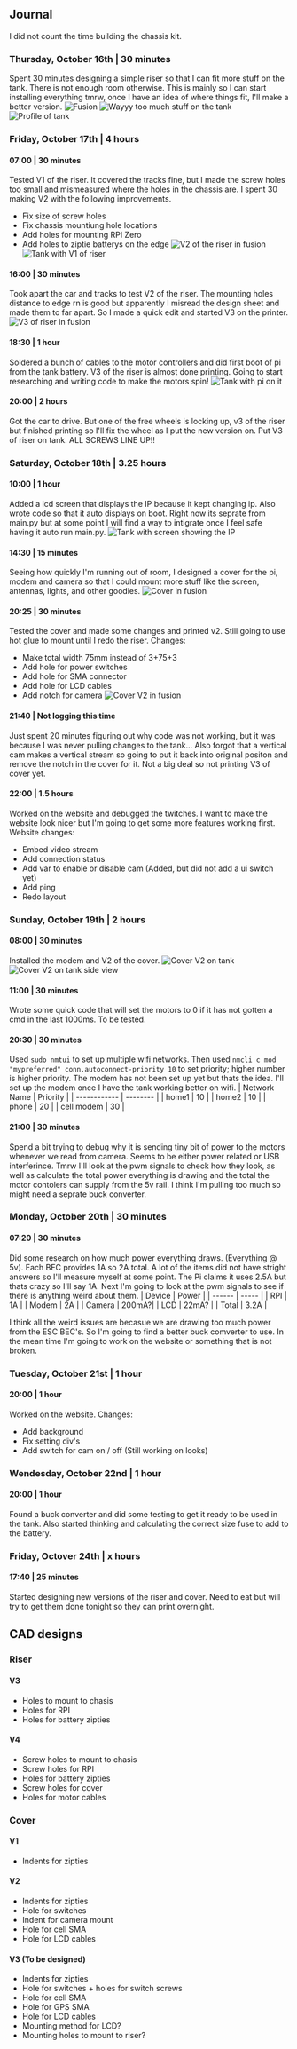 ## Journal
I did not count the time building the chassis kit.

### Thursday, October 16th | 30 minutes
Spent 30 minutes designing a simple riser so that I can fit more stuff on the tank. There is not enough room otherwise. This is mainly so I can start installing everything tmrw, once I have an idea of where things fit, I'll make a better version.
![Fusion](photos/riser_fusion.jpg)
![Wayyy too much stuff on the tank](photos/tank_with_junk.jpg)
![Profile of tank](photos/tank_profile.jpg)

### Friday, October 17th | 4 hours
#### 07:00 | 30 minutes
Tested V1 of the riser. It covered the tracks fine, but I made the screw holes too small and mismeasured where the holes in the chassis are. I spent 30 making V2 with the following improvements.
- Fix size of screw holes
- Fix chassis mountiung hole locations
- Add holes for mounting RPI Zero
- Add holes to ziptie batterys on the edge
![V2 of the riser in fusion](photos/riser_v2_fusion.jpg)
![Tank with V1 of riser](photos/tank_with_riser_v1.jpg)

#### 16:00 | 30 minutes
Took apart the car and tracks to test V2 of the riser. The mounting holes distance to edge rn is good but apparently I misread the design sheet and made them to far apart. So I made a quick edit and started V3 on the printer.
![V3 of riser in fusion](photos/riser_v3_fusion.jpg)

#### 18:30 | 1 hour
Soldered a bunch of cables to the motor controllers and did first boot of pi from the tank battery. V3 of the riser is almost done printing. Going to start researching and writing code to make the motors spin!
![Tank with pi on it](photos/tank_with_pi.jpg)

#### 20:00 | 2 hours
Got the car to drive. But one of the free wheels is locking up, v3 of the riser but finished printing so I'll fix the wheel as I put the new version on. Put V3 of riser on tank. ALL SCREWS LINE UP!!

### Saturday, October 18th | 3.25 hours
#### 10:00 | 1 hour
Added a lcd screen that displays the IP because it kept changing ip. Also wrote code so that it auto displays on boot. Right now its seprate from main.py but at some point I will find a way to intigrate once I feel safe having it auto run main.py.
![Tank with screen showing the IP](photos/tank_with_ip_screen.jpg)

#### 14:30 | 15 minutes
Seeing how quickly I'm running out of room, I designed a cover for the pi, modem and camera so that I could mount more stuff like the screen, antennas, lights, and other goodies.
![Cover in fusion](photos/cover_in_fusion.jpg)

#### 20:25 | 30 minutes
Tested the cover and made some changes and printed v2. Still going to use hot glue to mount until I redo the riser.
Changes:
- Make total width 75mm instead of 3+75+3
- Add hole for power switches
- Add hole for SMA connector
- Add hole for LCD cables
- Add notch for camera
![Cover V2 in fusion](photos/cover_v2_fusion.jpg)

#### 21:40 | Not logging this time
Just spent 20 minutes figuring out why code was not working, but it was because I was never pulling changes to the tank... Also forgot that a vertical cam makes a vertical stream so going to put it back into original positon and remove the notch in the cover for it. Not a big deal so not printing V3 of cover yet.

#### 22:00 | 1.5 hours
Worked on the website and debugged the twitches. I want to make the website look nicer but I'm going to get some more features working first.
Website changes:
- Embed video stream
- Add connection status
- Add var to enable or disable cam (Added, but did not add a ui switch yet)
- Add ping
- Redo layout

### Sunday, October 19th | 2 hours
#### 08:00 | 30 minutes
Installed the modem and V2 of the cover.
![Cover V2 on tank](photos/tank_with_cover_v2.jpg)
![Cover V2 on tank side view](photos/tank_with_cover_v2_side.jpg)
#### 11:00 | 30 minutes
Wrote some quick code that will set the motors to 0 if it has not gotten a cmd in the last 1000ms. To be tested.
#### 20:30 | 30 minutes
Used `sudo nmtui` to set up multiple wifi networks. Then used `nmcli c mod "mypreferred" conn.autoconnect-priority 10` to set priority; higher number is higher priority. The modem has not been set up yet but thats the idea. I'll set up the modem once I have the tank working better on wifi.
| Network Name | Priority |
| ------------ | -------- |
| home1        | 10       |
| home2        | 10       |
| phone        | 20       |
| cell modem   | 30       |
#### 21:00 | 30 minutes
Spend a bit trying to debug why it is sending tiny bit of power to the motors whenever we read from camera. Seems to be either power related or USB interferince. Tmrw I'll look at the pwm signals to check how they look, as well as calculate the total power everything is drawing and the total the motor contolers can supply from the 5v rail. I think I'm pulling too much so might need a seprate buck converter.
### Monday, October 20th | 30 minutes
#### 07:20 | 30 minutes
Did some research on how much power everything draws. (Everything @ 5v). Each BEC provides 1A so 2A total. A lot of the items did not have stright answers so I'll measure myself at some point. The Pi claims it uses 2.5A but thats crazy so I'll say 1A. Next I'm going to look at the pwm signals to see if there is anything weird about them.
| Device | Power |
| ------ | ----- |
| RPI    | 1A    |
| Modem  | 2A    |
| Camera | 200mA?|
| LCD    | 22mA? |
| Total  | 3.2A  |

I think all the weird issues are becasue we are drawing too much power from the ESC BEC's. So I'm going to find a better buck comverter to use. In the mean time I'm going to work on the website or something that is not broken.

### Tuesday, October 21st | 1 hour
#### 20:00 | 1 hour
Worked on the website.
Changes:
- Add background
- Fix setting div's
- Add switch for cam on / off (Still working on looks)

### Wendesday, October 22nd | 1 hour
#### 20:00 | 1 hour
Found a buck converter and did some testing to get it ready to be used in the tank. Also started thinking and calculating the correct size fuse to add to the battery.

### Friday, Octover 24th | x hours
#### 17:40 | 25 minutes
Started designing new versions of the riser and cover. Need to eat but will try to get them done tonight so they can print overnight.

## CAD designs
### Riser
#### V3
- Holes to mount to chasis
- Holes for RPI
- Holes for battery zipties
#### V4
- Screw holes to mount to chasis
- Screw holes for RPI
- Holes for battery zipties
- Screw holes for cover
- Holes for motor cables
### Cover
#### V1
- Indents for zipties
#### V2
- Indents for zipties
- Hole for switches
- Indent for camera mount
- Hole for cell SMA
- Hole for LCD cables
#### V3 (To be designed)
- Indents for zipties
- Hole for switches + holes for switch screws
- Hole for cell SMA
- Hole for GPS SMA
- Hole for LCD cables
- Mounting method for LCD?
- Mounting holes to mount to riser?